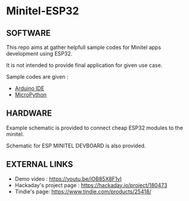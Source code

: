 # Minitel-ESP32

## SOFTWARE

This repo aims at gather helpfull sample codes for Minitel apps development using ESP32.

It is not intended to provide final application for given use case.

Sample codes are given :

* [Arduino IDE](arduino)
* [MicroPython](upython)

## HARDWARE

Example schematic is provided to connect  cheap ESP32 modules to the minitel.

Schematic for ESP MINITEL DEVBOARD is also provided.

## EXTERNAL LINKS

* Demo video : https://youtu.be/iOB85X8F1vI
* Hackaday's project page : https://hackaday.io/project/180473
* Tindie's page: https://www.tindie.com/products/25418/
